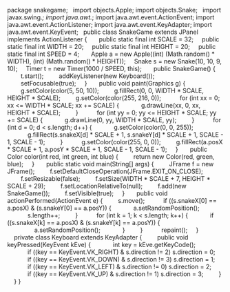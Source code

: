 package snakegame;
 
import objects.Apple;
import objects.Snake;
 
import javax.swing.*;
import java.awt.*;
import java.awt.event.ActionEvent;
import java.awt.event.ActionListener;
import java.awt.event.KeyAdapter;
import java.awt.event.KeyEvent;
 
public class SnakeGame extends JPanel implements ActionListener {
 
    public static final int SCALE = 32;
    public static final int WIDTH = 20;
    public static final int HEIGHT = 20;
    public static final int SPEED = 4;
 
    Apple a = new Apple((int) (Math.random() * WIDTH), (int) (Math.random() * HEIGHT));
    Snake s = new Snake(10, 10, 9, 10);
    Timer t = new Timer(1000 / SPEED, this);
 
    public SnakeGame() {
        t.start();
        addKeyListener(new Keyboard());
        setFocusable(true);
    }
 
    public void paint(Graphics g) {
        g.setColor(color(5, 50, 10));
        g.fillRect(0, 0, WIDTH * SCALE, HEIGHT * SCALE);
        g.setColor(color(255, 216, 0));
 
        for (int xx = 0; xx <= WIDTH * SCALE; xx += SCALE) {
            g.drawLine(xx, 0, xx, HEIGHT * SCALE);
        }
 
        for (int yy = 0; yy <= HEIGHT * SCALE; yy += SCALE) {
            g.drawLine(0, yy, WIDTH * SCALE, yy);
        }
 
        for (int d = 0; d < s.length; d++) {
            g.setColor(color(0, 0, 255));
            g.fillRect(s.snakeX[d] * SCALE + 1, s.snakeY[d] * SCALE + 1, SCALE - 1, SCALE - 1);
        }
 
        g.setColor(color(255, 0, 0));
        g.fillRect(a.posX * SCALE + 1, a.posY * SCALE + 1, SCALE - 1, SCALE - 1);
    }
 
    public Color color(int red, int green, int blue) {
        return new Color(red, green, blue);
    }
 
    public static void main(String[] args) {
        JFrame f = new JFrame();
        f.setDefaultCloseOperation(JFrame.EXIT_ON_CLOSE);
        f.setResizable(false);
        f.setSize(WIDTH * SCALE + 7, HEIGHT * SCALE + 29);
        f.setLocationRelativeTo(null);
        f.add(new SnakeGame());
        f.setVisible(true);
    }
 
    public void actionPerformed(ActionEvent e) {
        s.move();
 
        if ((s.snakeX[0] == a.posX) & (s.snakeY[0] == a.posY)) {
            a.setRandomPosition();
            s.length++;
        }
 
        for (int k = 1; k < s.length; k++) {
            if ((s.snakeX[k] == a.posX) & (s.snakeY[k] == a.posY)) {
                a.setRandomPosition();
            }
        }
 
        repaint();
    }
 
    private class Keyboard extends KeyAdapter {
        public void keyPressed(KeyEvent kEve) {
            int key = kEve.getKeyCode();
 
            if ((key == KeyEvent.VK_RIGHT) & s.direction != 2) s.direction = 0;
            if ((key == KeyEvent.VK_DOWN) & s.direction != 3) s.direction = 1;
            if ((key == KeyEvent.VK_LEFT) & s.direction != 0) s.direction = 2;
            if ((key == KeyEvent.VK_UP) & s.direction != 1) s.direction = 3;
        }
    }
}
